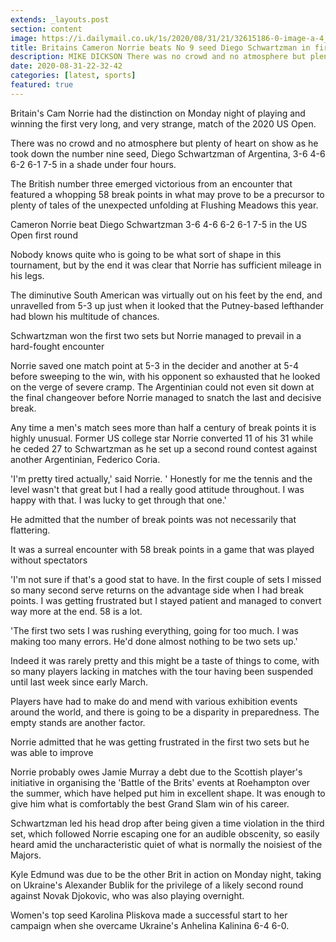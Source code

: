 ```yaml
---
extends: _layouts.post
section: content
image: https://i.dailymail.co.uk/1s/2020/08/31/21/32615186-0-image-a-4_1598905109682.jpg 
title: Britains Cameron Norrie beats No 9 seed Diego Schwartzman in first match of the 2020 US Open 
description: MIKE DICKSON There was no crowd and no atmosphere but plenty of heart on show as he took down the number nine seed, Diego Schwartzman of Argentina, 3-6 4-6 6-2 6-1 7-5. 
date: 2020-08-31-22-32-42 
categories: [latest, sports] 
featured: true 
--- 
```

Britain's Cam Norrie had the distinction on Monday night of playing and winning the first very long, and very strange, match of the 2020 US Open.

There was no crowd and no atmosphere but plenty of heart on show as he took down the number nine seed, Diego Schwartzman of Argentina, 3-6 4-6 6-2 6-1 7-5 in a shade under four hours.

The British number three emerged victorious from an encounter that featured a whopping 58 break points in what may prove to be a precursor to plenty of tales of the unexpected unfolding at Flushing Meadows this year.

Cameron Norrie beat Diego Schwartzman 3-6 4-6 6-2 6-1 7-5 in the US Open first round

Nobody knows quite who is going to be what sort of shape in this tournament, but by the end it was clear that Norrie has sufficient mileage in his legs.

The diminutive South American was virtually out on his feet by the end, and unravelled from 5-3 up just when it looked that the Putney-based lefthander had blown his multitude of chances.

Schwartzman won the first two sets but Norrie managed to prevail in a hard-fought encounter

Norrie saved one match point at 5-3 in the decider and another at 5-4 before sweeping to the win, with his opponent so exhausted that he looked on the verge of severe cramp. The Argentinian could not even sit down at the final changeover before Norrie managed to snatch the last and decisive break.

Any time a men's match sees more than half a century of break points it is highly unusual. Former US college star Norrie converted 11 of his 31 while he ceded 27 to Schwartzman as he set up a second round contest against another Argentinian, Federico Coria.

'I'm pretty tired actually,' said Norrie. ' Honestly for me the tennis and the level wasn't that great but I had a really good attitude throughout. I was happy with that. I was lucky to get through that one.'

He admitted that the number of break points was not necessarily that flattering.

It was a surreal encounter with 58 break points in a game that was played without spectators

'I'm not sure if that's a good stat to have. In the first couple of sets I missed so many second serve returns on the advantage side when I had break points. I was getting frustrated but I stayed patient and managed to convert way more at the end. 58 is a lot.

'The first two sets I was rushing everything, going for too much. I was making too many errors. He'd done almost nothing to be two sets up.'

Indeed it was rarely pretty and this might be a taste of things to come, with so many players lacking in matches with the tour having been suspended until last week since early March.

Players have had to make do and mend with various exhibition events around the world, and there is going to be a disparity in preparedness. The empty stands are another factor.

Norrie admitted that he was getting frustrated in the first two sets but he was able to improve

Norrie probably owes Jamie Murray a debt due to the Scottish player's initiative in organising the 'Battle of the Brits' events at Roehampton over the summer, which have helped put him in excellent shape. It was enough to give him what is comfortably the best Grand Slam win of his career.

Schwartzman led his head drop after being given a time violation in the third set, which followed Norrie escaping one for an audible obscenity, so easily heard amid the uncharacteristic quiet of what is normally the noisiest of the Majors.

Kyle Edmund was due to be the other Brit in action on Monday night, taking on Ukraine's Alexander Bublik for the privilege of a likely second round against Novak Djokovic, who was also playing overnight.

Women's top seed Karolina Pliskova made a successful start to her campaign when she overcame Ukraine's Anhelina Kalinina 6-4 6-0.

